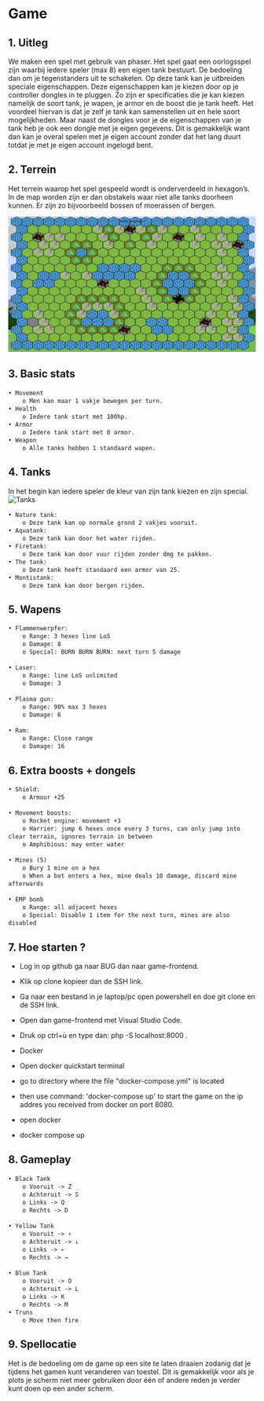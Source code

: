 # Game

## 1. Uitleg

We maken een spel met gebruik van phaser. Het spel gaat een oorlogsspel zijn waarbij iedere speler (max 8) een eigen tank bestuurt. De bedoeling dan om je tegenstanders uit te schakelen. Op deze tank kan je uitbreiden speciale eigenschappen. Deze eigenschappen kan je kiezen door op je controller dongles in te pluggen. Zo zijn er specificaties die je kan kiezen namelijk de soort tank, je wapen, je armor en de boost die je tank heeft. Het voordeel hiervan is dat je zelf je tank kan samenstellen uit en hele soort mogelijkheden. Maar naast de dongles voor je de eigenschappen van je tank heb je ook een dongle met je eigen gegevens. Dit is gemakkelijk want dan kan je overal spelen met je eigen account zonder dat het lang duurt totdat je met je eigen account ingelogd bent.

## 2. Terrein

Het terrein waarop het spel gespeeld wordt is onderverdeeld in hexagon’s. In de map worden zijn er dan obstakels waar niet alle tanks doorheen kunnen. Er zijn zo bijvoorbeeld bossen of moerassen of bergen.

![Hexagon](./img/hexagon.png)

## 3. Basic stats

    • Movement
        o Men kan maar 1 vakje bewegen per turn.
    • Health
        o Iedere tank start met 100hp.
    • Armor
        o Iedere tank start met 0 armor.
    • Weapon
        o Alle tanks hebben 1 standaard wapen.

## 4. Tanks

In het begin kan iedere speler de kleur van zijn tank kiezen en zijn special.
![Tanks](./img/Tank_colour.png)

    • Nature tank:
        o Deze tank kan op normale grond 2 vakjes vooruit.
    • Aquatank:
        o Deze tank kan door het water rijden.
    • Firetank:
        o Deze tank kan door vuur rijden zonder dmg te pakken.
    • The tank:
        o Deze tank heeft standaard een armor van 25.
    • Montistank:
        o Deze tank kan door bergen rijden.

## 5. Wapens

    • Flammenwerpfer:
        o Range: 3 hexes line LoS
        o Damage: 8
        o Special: BURN BURN BURN: next turn 5 damage

    • Laser:
        o Range: line LoS unlimited
        o Damage: 3

    • Plasma gun:
        o Range: 90% max 3 hexes
        o Damage: 6

    • Ram:
        o Range: Close range
        o Damage: 16

## 6. Extra boosts + dongels

    • Shield:
        o Armour +25

    • Movement boosts:
        o Rocket engine: movement +3
        o Harrier: jump 6 hexes once every 3 turns, can only jump into clear terrain, ignores terrain in between
        o Amphibious: may enter water

    • Mines (5)
        o Bury 1 mine on a hex
        o When a bot enters a hex, mine deals 10 damage, discard mine afterwards

    • EMP bomb
        o Range: all adjacent hexes
        o Special: Disable 1 item for the next turn, mines are also disabled

## 7. Hoe starten ?

* Log in op github ga naar BUG dan naar game-frontend.
* Klik op clone kopieer dan de SSH link.
* Ga naar een bestand in je laptop/pc open powershell en doe git clone en de SSH link.
* Open dan game-frontend met Visual Studio Code.
* Druk op ctrl+ù en type dan: php -S localhost:8000 .

* Docker
* Open docker quickstart terminal
* go to directory where the file "docker-compose.yml" is located
* then use command: 'docker-compose up' to start the game on the ip addres you received from docker on port 8080.

* open docker
* docker compose up

## 8. Gameplay

    • Black Tank
        o Vooruit -> Z
        o Achteruit -> S
        o Links -> Q
        o Rechts -> D

    • Yellow Tank
        o Vooruit -> ↑
        o Achteruit -> ↓
        o Links -> ←
        o Rechts -> →

    • Blue Tank
        o Vooruit -> O
        o Achteruit -> L
        o Links -> K
        o Rechts -> M
    • Truns
        o Move then fire

## 9. Spellocatie

Het is de bedoeling om de game op een site te laten draaien zodanig dat je tijdens het gamen kunt veranderen van toestel. Dit is gemakkelijk voor als je plots je scherm niet meer gebruiken door één of andere reden je verder kunt doen op een ander scherm.
